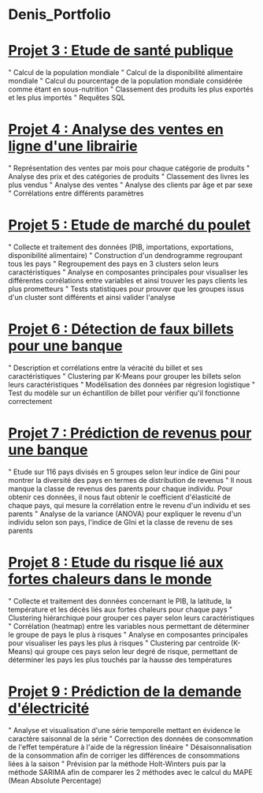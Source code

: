 # Denis_Portfolio


# [Projet 3 : Etude de santé publique](https://github.com/denisthongvan/Etude-de-sante-publique)
" Calcul de la population mondiale
" Calcul de la disponibilité alimentaire mondiale
" Calcul du pourcentage de la population mondiale considérée comme étant en sous-nutrition
" Classement des produits les plus exportés et les plus importés
" Requêtes SQL


# [Projet 4 : Analyse des ventes en ligne d'une librairie](https://github.com/denisthongvan/analyse-des-ventes-librairie)
" Représentation des ventes par mois pour chaque catégorie de produits
" Analyse des prix et des catégories de produits
" Classement des livres les plus vendus
" Analyse des ventes
" Analyse des clients par âge et par sexe
" Corrélations entre différents paramètres


# [Projet 5 : Etude de marché du poulet](https://github.com/denisthongvan/Etude-marche-poulet)
" Collecte et traitement des données (PIB, importations, exportations, disponibilité alimentaire)
" Construction d'un dendrogramme regroupant tous les pays
" Regroupement des pays en 3 clusters selon leurs caractéristiques
" Analyse en composantes principales pour visualiser les différentes corrélations entre variables et ainsi trouver les pays clients les plus prometteurs
" Tests statistiques pour prouver que les groupes issus d'un cluster sont différents et ainsi valider l'analyse


# [Projet 6 : Détection de faux billets pour une banque](https://github.com/denisthongvan/Detection-faux-billets)
" Description et corrélations entre la véracité du billet et ses caractéristiques
" Clustering par K-Means pour grouper les billets selon leurs caractéristiques
" Modélisation des données par régresion logistique
" Test du modèle sur un échantillon de billet pour vérifier qu'il fonctionne correctement


# [Projet 7 : Prédiction de revenus pour une banque](https://github.com/denisthongvan/Prediction-revenus)
" Etude sur 116 pays divisés en 5 groupes selon leur indice de Gini pour montrer la diversité des pays en termes de distribution de revenus
" Il nous manque la classe de revenus des parents pour chaque individu. Pour obtenir ces données, il nous faut obtenir le coefficient d'élasticité de chaque   pays, qui mesure la corrélation entre le revenu d'un individu et ses parents
" Analyse de la variance (ANOVA) pour expliquer le revenu d'un individu selon son pays, l'indice de GIni et la classe de revenu de ses parents


# [Projet 8 : Etude du risque lié aux fortes chaleurs dans le monde](https://github.com/denisthongvan/etude-risque-fortes-temperatures)
" Collecte et traitement des données concernant le PIB, la latitude, la température et les décès liés aux fortes chaleurs pour chaque pays
" Clustering hiérarchique pour grouper ces payer selon leurs caractéristiques
" Corrélation (heatmap) entre les variables nous permettant de déterminer le groupe de pays le plus à risques
" Analyse en composantes principales pour visualiser les pays les plus à risques 
" Clustering par centroïde (K-Means) qui groupe ces pays selon leur degré de risque, permettant de déterminer les pays les plus touchés par la hausse des       températures


# [Projet 9 : Prédiction de la demande d'électricité](https://github.com/denisthongvan/prection-demande-electricite)
" Analyse et visualisation d'une série temporelle mettant en évidence le caractère saisonnal de la série
" Correction des données de consommation de l'effet température à l'aide de la régression linéaire
" Désaisonnalisation de la consommation afin de corriger les différences de consommations liées à la saison
" Prévision par la méthode Holt-Winters puis par la méthode SARIMA afin de comparer les 2 méthodes avec le calcul du MAPE (Mean Absolute Percentage)
